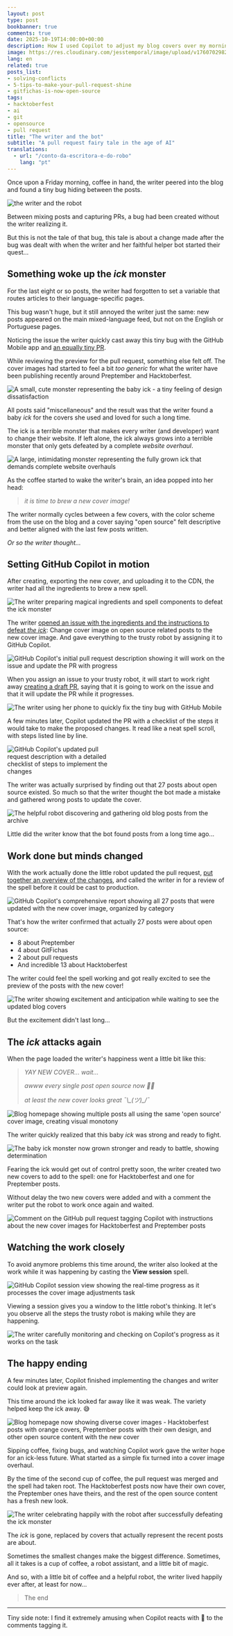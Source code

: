 ```yaml
---
layout: post
type: post
bookbanner: true
comments: true
date: 2025-10-19T14:00:00+00:00
description: How I used Copilot to adjust my blog covers over my morning cup of coffee
image: https://res.cloudinary.com/jesstemporal/image/upload/v1760702982/covers/opensource_p4btht.png
lang: en
related: true
posts_list:
- solving-conflicts
- 5-tips-to-make-your-pull-request-shine
- gitfichas-is-now-open-source
tags:
- hacktoberfest
- ai
- git
- opensource
- pull request
title: "The writer and the bot"
subtitle: "A pull request fairy tale in the age of AI"
translations:
  - url: "/conto-da-escritora-e-do-robo"
    lang: "pt"
---
```


Once upon a Friday morning, coffee in hand, the writer peered into the blog and found a tiny bug hiding between the posts.

<img alt="the writer and the robot" src="https://res.cloudinary.com/jesstemporal/image/upload/v1760846392/images/writer-finds-a-bug_ezpypk.png" class="img-post">

Between mixing posts and capturing PRs, a bug had been created without the writer realizing it.

But this is not the tale of that bug, this tale is about a change made after the bug was dealt with when the writer and her faithful helper bot started their quest...

## Something woke up the *ick* monster

For the last eight or so posts, the writer had forgotten to set a variable that routes articles to their language-specific pages.

This bug wasn't huge, but it still annoyed the writer just the same: new posts appeared on the main mixed-language feed, but not on the English or Portuguese pages.

Noticing the issue the writer quickly cast away this tiny bug with the GitHub Mobile app and [an equally tiny PR](https://github.com/jtemporal/jtemporal.github.io/pull/349).

While reviewing the preview for the pull request, something else felt off. The cover images had started to feel a bit _too generic_ for what the writer have been publishing recently around Preptember and Hacktoberfest.

<img alt="A small, cute monster representing the baby ick - a tiny feeling of design dissatisfaction" src="https://res.cloudinary.com/jesstemporal/image/upload/v1760846473/images/baby-ick_xdh29w.png" class="img-post">

All posts said "miscellaneous" and the result was that the writer found a baby *ick* for the covers she used and loved for such a long time.

The ick is a terrible monster that makes every writer (and developer) want to change their website. If left alone, the ick always grows into a terrible monster that only gets defeated by a complete _website overhaul_.

<img alt="A large, intimidating monster representing the fully grown ick that demands complete website overhauls" src="https://res.cloudinary.com/jesstemporal/image/upload/v1760846545/images/the-ick-fully-grown_c8gvp3.png" class="img-post">

As the coffee started to wake the writer's brain, an idea popped into her head:

> *it is time to brew a new cover image!*

The writer normally cycles between a few covers, with the color scheme from the use on the blog and a cover saying "open source" felt descriptive and better aligned with the last few posts written.

*Or so the writer thought...*

## Setting GitHub Copilot in motion

After creating, exporting the new cover, and uploading it to the CDN, the writer had all the ingredients to brew a new spell.

<img alt="The writer preparing magical ingredients and spell components to defeat the ick monster" src="https://res.cloudinary.com/jesstemporal/image/upload/v1760846884/images/the-writer-ready-for-the-spell_qrip6v.png" class="img-post">

The writer [opened an issue with the ingredients and the instructions to defeat _the ick_](https://github.com/jtemporal/jtemporal.github.io/issues/350): Change cover image on open source related posts to the new cover image. And gave everything to the trusty robot by assigning it to GitHub Copilot.

<img alt="GitHub Copilot's initial pull request description showing it will work on the issue and update the PR with progress" src="https://res.cloudinary.com/jesstemporal/image/upload/v1760753384/images/01-initial-pr-description-by-copilot_e129m8.jpg" class="img-post"/>

When you assign an issue to your trusty robot, it will start to work right away [creating a draft PR](https://github.com/jtemporal/jtemporal.github.io/pull/351), saying that it is going to work on the issue and that it will update the PR while it progresses.

<img alt="The writer using her phone to quickly fix the tiny bug with GitHub Mobile" src="https://res.cloudinary.com/jesstemporal/image/upload/v1760850297/images/writer-on-the-phone-fixing-the-tiny-bug_qhikku.png" class="img-post">

A few minutes later, Copilot updated the PR with a checklist of the steps it would take to make the proposed changes. It read like a neat spell scroll, with steps listed line by line.

<img alt="GitHub Copilot's updated pull request description with a detailed checklist of steps to implement the changes" src="https://res.cloudinary.com/jesstemporal/image/upload/v1760753384/images/02-copilot-update-description-with-checklist_djg4z1.jpg" class="img-post" style="max-width: 50%"/>

The writer was actually surprised by finding out that 27 posts about open source existed. So much so that the writer thought the bot made a mistake and gathered wrong posts to update the cover.

<img alt="The helpful robot discovering and gathering old blog posts from the archive" src="https://res.cloudinary.com/jesstemporal/image/upload/v1760847177/images/robot-found-posts_awnswf.png" class="img-post">

Little did the writer know that the bot found posts from a long time ago...

## Work done but minds changed

With the work actually done the little robot updated the pull request, [put together an overview of the changes](https://github.com/jtemporal/jtemporal.github.io/pull/351), and called the writer in for a review of the spell before it could be cast to production.

<img alt="GitHub Copilot's comprehensive report showing all 27 posts that were updated with the new cover image, organized by category" src="https://res.cloudinary.com/jesstemporal/image/upload/v1760753384/images/03-copilot-report-on-all-changes-made_rh2k5y.jpg" class="img-post"/>

That's how the writer confirmed that actually 27 posts were about open source:

- 8 about Preptember
- 4 about GitFichas
- 2 about pull requests
- And incredible 13 about Hacktoberfest

The writer could feel the spell working and got really excited to see the preview of the posts with the new cover!

<img alt="The writer showing excitement and anticipation while waiting to see the updated blog covers" src="https://res.cloudinary.com/jesstemporal/image/upload/v1760849469/images/the-writer-excited-for-the-updates_swlzvs.png" class="img-post"/>

But the excitement didn't last long...

## The *ick* attacks again

When the page loaded the writer's happiness went a little bit like this:

> *YAY NEW COVER... wait...*
>
> *awww every single post open source now 😮‍💨*
> 
> *at least the new cover looks great ¯\\\_(ツ)_/¯*

<img alt="Blog homepage showing multiple posts all using the same 'open source' cover image, creating visual monotony" src="https://res.cloudinary.com/jesstemporal/image/upload/v1760753420/images/04-all-covers-with-open-source-ick_s0j7pt.jpg" class="img-post"/>

The writer quickly realized that this baby *ick* was strong and ready to fight.

<img alt="The baby ick monster now grown stronger and ready to battle, showing determination" src="https://res.cloudinary.com/jesstemporal/image/upload/v1760847721/images/tiny-ick-ready-to-fight_hzbfmi.png" class="img-post">

Fearing the ick would get out of control pretty soon, the writer created two new covers to add to the spell: one for Hacktoberfest and one for Preptember posts.

Without delay the two new covers were added and with a comment the writer put the robot to work once again and waited.

<img alt="Comment on the GitHub pull request tagging Copilot with instructions about the new cover images for Hacktoberfest and Preptember posts" src="https://res.cloudinary.com/jesstemporal/image/upload/v1760753384/images/05-comment-tag-copilot-to-make-adjustments_qiva0v.jpg" class="img-post"/>

## Watching the work closely

To avoid anymore problems this time around, the writer also looked at the work while it was happening by casting the **View session** spell.

<img alt="GitHub Copilot session view showing the real-time progress as it processes the cover image adjustments task" src="https://res.cloudinary.com/jesstemporal/image/upload/v1760753384/images/06-copilot-working-on-the-adjustments_ymbpse.jpg" class="img-post"/>

Viewing a session gives you a window to the little robot's thinking. It let's you observe all the steps the trusty robot is making while they are happening.

<img alt="The writer carefully monitoring and checking on Copilot's progress as it works on the task" src="https://res.cloudinary.com/jesstemporal/image/upload/v1760850610/images/writer-checking-on-copilots-work_yg1q6o.png" class="img-post"/>

## The happy ending

A few minutes later, Copilot finished implementing the changes and writer could look at preview again.

This time around the ick looked far away like it was weak. The variety helped keep the ick away. 😅

<img alt="Blog homepage now showing diverse cover images - Hacktoberfest posts with orange covers, Preptember posts with their own design, and other open source content with the new cover" src="https://res.cloudinary.com/jesstemporal/image/upload/v1760753420/images/07-newcovers-in-place_sy23sg.jpg" class="img-post"/>

Sipping coffee, fixing bugs, and watching Copilot work gave the writer hope for an ick-less future. What started as a simple fix turned into a cover image overhaul.

By the time of the second cup of coffee, the pull request was merged and the spell had taken root. The Hacktoberfest posts now have their own cover, the Preptember ones have theirs, and the rest of the open source content has a fresh new look.

<img alt="The writer celebrating happily with the robot after successfully defeating the ick monster" src="https://res.cloudinary.com/jesstemporal/image/upload/v1760848861/images/happy-ending-happy-writer_x6xzud.png" class="img-post">

The *ick* is gone, replaced by covers that actually represent the recent posts are about.

Sometimes the smallest changes make the biggest difference. Sometimes, all it takes is a cup of coffee, a robot assistant, and a little bit of magic.

And so, with a little bit of coffee and a helpful robot, the writer lived happily ever after, at least for now...

> The end

---

Tiny side note: I find it extremely amusing when Copilot reacts with 👀 to the comments tagging it.
